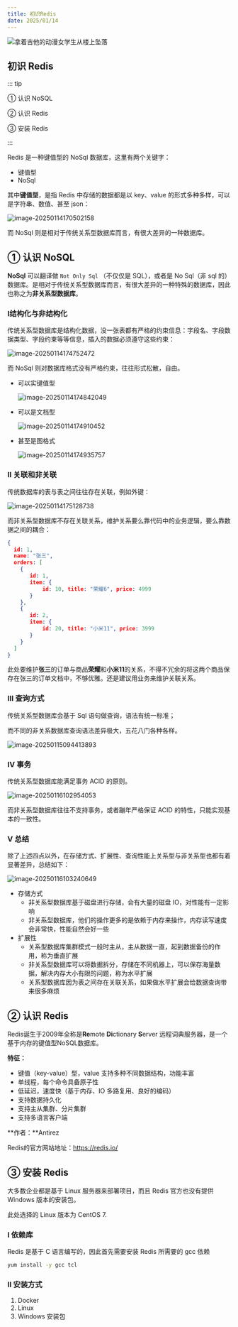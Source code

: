 ```yaml
---
title: 初识Redis
date: 2025/01/14
---
```


![拿着吉他的动漫女学生从楼上坠落](https://bizhi1.com/wp-content/uploads/2025/01/anime-school-girl-with-guitar-falling-from-the-building-zo-3840x2160-1.jpg)



## 初识 Redis

::: tip

① 认识 NoSQL

② 认识 Redis

③ 安装 Redis

:::

Redis 是一种键值型的 NoSql 数据库，这里有两个关键字：

- 键值型
- NoSql

其中**键值型**，是指 Redis 中存储的数据都是以 key、value 的形式多种多样，可以是字符串、数值、甚至 json：

![image-20250114170502158](images/1-Redis_Entry/image-20250114170502158.png)

而 NoSql 则是相对于传统关系型数据库而言，有很大差异的一种数据库。



## ① 认识 NoSQL

**NoSql** 可以翻译做 `Not Only Sql` （不仅仅是 SQL），或者是 No Sql（非 sql 的）数据库。是相对于传统关系型数据库而言，有很大差异的一种特殊的数据库，因此也称之为**非关系型数据库**。

###  Ⅰ结构化与非结构化

传统关系型数据库是结构化数据，没一张表都有严格的约束信息：字段名、字段数据类型、字段约束等等信息，插入的数据必须遵守这些约束：

![image-20250114174752472](images/1-Redis_Entry/image-20250114174752472.png)

而 NoSql 则对数据库格式没有严格约束，往往形式松散，自由。

- 可以实键值型

  ![image-20250114174842049](images/1-Redis_Entry/image-20250114174842049.png)

- 可以是文档型

  ![image-20250114174910452](images/1-Redis_Entry/image-20250114174910452.png)

- 甚至是图格式

  ![image-20250114174935757](images/1-Redis_Entry/image-20250114174935757.png)



###  Ⅱ 关联和非关联

传统数据库的表与表之间往往存在关联，例如外键：

![image-20250114175128738](images/1-Redis_Entry/image-20250114175128738.png)

而非关系型数据库不存在关联关系，维护关系要么靠代码中的业务逻辑，要么靠数据之间的耦合：

```json
{
  id: 1,
  name: "张三",
  orders: [
    {
       id: 1,
       item: {
           id: 10, title: "荣耀6", price: 4999
       }
    },
    {
       id: 2,
       item: {
           id: 20, title: "小米11", price: 3999
       }
    }
  ]
}
```

此处要维护**张三**的订单与商品**荣耀**和**小米11**的关系，不得不冗余的将这两个商品保存在张三的订单文档中，不够优雅。还是建议用业务来维护关联关系。



###  Ⅲ 查询方式

传统关系型数据库会基于 Sql 语句做查询，语法有统一标准；

而不同的非关系数据库查询语法差异极大，五花八门各种各样。

![image-20250115094413893](images/1-Redis_Entry/image-20250115094413893.png)

###  Ⅳ 事务

传统关系型数据库能满足事务 ACID 的原则。

![image-20250116102954053](images/1-Redis_Entry/image-20250116102954053.png)

而非关系型数据库往往不支持事务，或者蹦年严格保证 ACID 的特性，只能实现基本的一致性。



###  Ⅴ 总结

除了上述四点以外，在存储方式、扩展性、查询性能上关系型与非关系型也都有着显著差异，总结如下：

![image-20250116103240649](images/1-Redis_Entry/image-20250116103240649.png)

- 存储方式
  - 非关系型数据库基于磁盘进行存储，会有大量的磁盘 IO，对性能有一定影响
  - 非关系型数据库，他们的操作更多的是依赖于内存来操作，内存读写速度会非常快，性能自然会好一些
- 扩展性
  - 关系型数据库集群模式一般时主从，主从数据一直，起到数据备份的作用，称为垂直扩展
  - 非关系型数据库可以将数据拆分，存储在不同机器上，可以保存海量数据，解决内存大小有限的问题，称为水平扩展
  - 关系型数据库因为表之间存在关联关系，如果做水平扩展会给数据查询带来很多麻烦



## ② 认识 Redis

Redis诞生于2009年全称是**Re**mote  **Di**ctionary **S**erver 远程词典服务器，是一个基于内存的键值型NoSQL数据库。

**特征：**

- 键值（key-value）型，value 支持多种不同数据结构，功能丰富
- 单线程，每个命令具备原子性
- 低延迟，速度快（基于内存、IO 多路复用、良好的编码）
- 支持数据持久化
- 支持主从集群、分片集群
- 支持多语言客户端

**作者：**Antirez

Redis的官方网站地址：https://redis.io/



## ③ 安装 Redis

大多数企业都是基于 Linux 服务器来部署项目，而且 Redis 官方也没有提供 Windows 版本的安装包。

此处选择的 Linux 版本为 CentOS 7.



### Ⅰ 依赖库

Redis 是基于 C 语言编写的，因此首先需要安装 Redis 所需要的 gcc 依赖

```sh
yum install -y gcc tcl
```



### Ⅱ 安装方式

1. Docker
2. Linux
3. Windows 安装包
